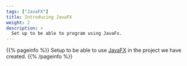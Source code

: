 ```yaml
---
tags: ["JavaFX"] 
title: Introducing JavaFX
weight: 2
description: >
  Set up to be able to program using JavaFx.
---
```


{{% pageinfo %}}
Setup to be able to use [JavaFX](https://openjfx.io/) in the project we have created.
{{% /pageinfo %}}
